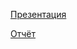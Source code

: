 [Презентация](https://github.com/Ottrer19/RockAmRing2020/blob/master/docs/Presentation.pdf)

[Отчёт](https://github.com/Ottrer19/RockAmRing2020/blob/master/docs/Presentation.pdf)
